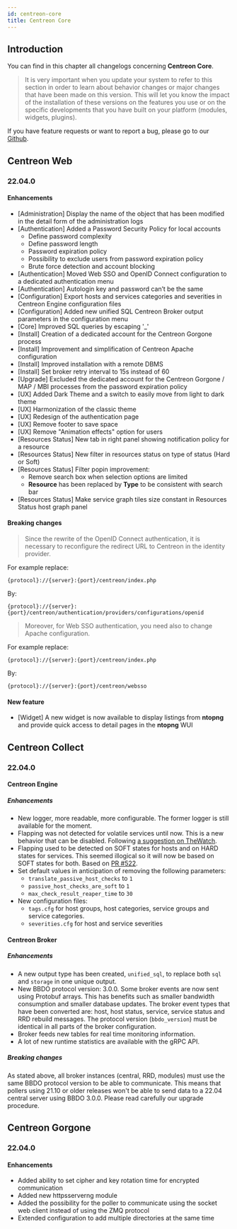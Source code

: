 ```yaml
---
id: centreon-core
title: Centreon Core
---
```


## Introduction

You can find in this chapter all changelogs concerning **Centreon Core**.

> It is very important when you update your system to refer to this section in order to learn about behavior changes or
> major changes that have been made on this version. This will let you know the impact of the installation of these
> versions on the features you use or on the specific developments that you have built on your platform (modules,
> widgets, plugins).

If you have feature requests or want to report a bug, please go to our
[Github](https://github.com/centreon/centreon/issues/new/choose).

## Centreon Web

### 22.04.0

#### Enhancements

- [Administration] Display the name of the object that has been modified in the detail form of the administration logs
- [Authentication] Added a Password Security Policy for local accounts
  - Define password complexity
  - Define password length
  - Password expiration policy
  - Possibility to exclude users from password expiration policy
  - Brute force detection and account blocking
- [Authentication] Moved Web SSO and OpenID Connect configuration to a dedicated authentication menu
- [Authentication] Autologin key and password can’t be the same
- [Configuration] Export hosts and services categories and severities in Centreon Engine configuration files
- [Configuration] Added new unified SQL Centreon Broker output parameters in the configuration menu
- [Core] Improved SQL queries by escaping '_'
- [Install] Creation of a dedicated account for the Centreon Gorgone process
- [Install] Improvement and simplification of Centreon Apache configuration
- [Install] Improved installation with a remote DBMS
- [Install] Set broker retry interval to 15s instead of 60
- [Upgrade] Excluded the dedicated account for the Centreon Gorgone / MAP / MBI processes from the password expiration policy
- [UX] Added Dark Theme and a switch to easily move from light to dark theme
- [UX] Harmonization of the classic theme
- [UX] Redesign of the authentication page
- [UX] Remove footer to save space
- [UX] Remove "Animation effects" option for users
- [Resources Status] New tab in right panel showing notification policy for a resource
- [Resources Status] New filter in resources status on type of status (Hard or Soft)
- [Resources Status] Filter popin improvement:
  - Remove search box when selection options are limited
  - **Resource** has been replaced by **Type** to be consistent with search bar
- [Resources Status] Make service graph tiles size constant in Resources Status host graph panel

#### Breaking changes

> Since the rewrite of the OpenID Connect authentication, it is necessary to reconfigure the redirect URL to Centreon in
> the identity provider.

For example replace:
```shell
{protocol}://{server}:{port}/centreon/index.php
```

By:
```shell
{protocol}://{server}:{port}/centreon/authentication/providers/configurations/openid
```

> Moreover, for Web SSO authentication, you need also to change Apache configuration.

For example replace:
```shell
{protocol}://{server}:{port}/centreon/index.php
```

By:
```shell
{protocol}://{server}:{port}/centreon/websso
```

#### New feature

- [Widget] A new widget is now available to display listings from **ntopng** and provide quick access to detail pages in the **ntopng** WUI

## Centreon Collect

### 22.04.0

#### Centreon Engine

##### Enhancements

- New logger, more readable, more configurable. The former logger is still available for the moment.
- Flapping was not detected for volatile services until now. This is a new behavior that can be disabled. Following [a suggestion on TheWatch](https://thewatch.centreon.com/data-collection-6/volatile-and-flapping-212).
- Flapping used to be detected on SOFT states for hosts and on HARD states for services. This seemed illogical so it will now be based on SOFT states for both. Based on [PR #522](https://github.com/centreon/centreon-engine/pull/522).
- Set default values in anticipation of removing the following parameters:
  - `translate_passive_host_checks` to `1`
  - `passive_host_checks_are_soft` to `1`
  - `max_check_result_reaper_time` to `30`
- New configuration files:
  - `tags.cfg` for host groups, host categories, service groups and service categories.
  - `severities.cfg` for host and service severities

#### Centreon Broker

##### Enhancements

- A new output type has been created, `unified_sql`, to replace both `sql` and `storage` in one unique output.
- New BBDO protocol version: 3.0.0. Some broker events are now sent using Protobuf arrays. This has benefits such as smaller bandwidth consumption and smaller database updates. The broker event types that have been converted are: host, host status, service, service status and RRD rebuild messages. The protocol version (`bbdo_version`) must be identical in all parts of the broker configuration.
- Broker feeds new tables for real time monitoring information.
- A lot of new runtime statistics are available with the gRPC API.

##### Breaking changes

As stated above, all broker instances (central, RRD, modules) must use the same BBDO protocol version to be able to communicate. This means that pollers using 21.10 or older releases won't be able to send data to a 22.04 central server using BBDO 3.0.0. Please read carefully our upgrade procedure.

## Centreon Gorgone

### 22.04.0

#### Enhancements

- Added ability to set cipher and key rotation time for encrypted communication
- Added new httpsserverng module
- Added the possibility for the poller to communicate using the socket web client instead of using the ZMQ protocol
- Extended configuration to add multiple directories at the same time
